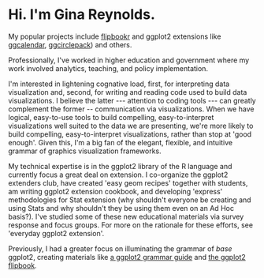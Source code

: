 # Hi. I'm Gina Reynolds.

My popular projects include [flipbookr](https://github.com/EvaMaeRey/flipbookr) and ggplot2 extensions like [ggcalendar](https://evamaerey.github.io/ggcalendar/), [ggcirclepack](https://github.com/EvaMaeRey/ggcirclepack)) and others.  

Professionally, I've worked in higher education and government where my work involved analytics, teaching, and policy implementation.   

I'm interested in lightening cognative load, first, for interpreting data visualization and, second, for writing and reading code used to build data visualizations.  I believe the latter --- attention to coding tools --- can greatly complement the former -- communication via visualizations. When we have logical, easy-to-use tools to build compelling, easy-to-interpret visualizations well suited to the data we are presenting, we're more likely to build compelling, easy-to-interpret visualizations, rather than stop at 'good enough'.   Given this, I'm a big fan of the elegant, flexible, and intuitive grammar of graphics visualization frameworks. 

My technical expertise is in the ggplot2 library of the R language and currently focus a great deal on extension.  I co-organize the ggplot2 extenders club, have created 'easy geom recipes' together with students, am writing ggplot2 extension cookbook, and developing 'express' methodologies for Stat extension (why shouldn't everyone be creating and using Stats and why shouldn't they be using them even on an Ad Hoc basis?).  I've studied some of these new educational materials via survey response and focus groups. For more on the rationale for these efforts, see 'everyday ggplot2 extension'.

Previously, I had a greater focus on illuminating the grammar of *base* ggplot2, creating materials like [a ggplot2 grammar guide](https://evamaerey.github.io/ggplot2_grammar_guide/about) and [the ggplot2 flipbook](https://evamaerey.github.io/ggplot_flipbook/ggplot_flipbook_xaringan.html#1).




